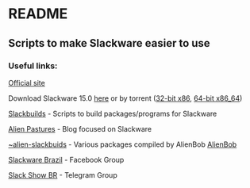 # README

## Scripts to make Slackware easier to use

### Useful links:

[Official site](http://www.slackware.com/)

Download Slackware 15.0 [here](http://www.slackware.com/getslack/) or by torrent
([32-bit x86](https://seedbox.slackware.uk/torrents/slackware64-15.0-install-dvd.torrent),
[64-bit x86_64](https://seedbox.slackware.uk/torrents/slackware64-15.0-install-dvd.torrent))

[Slackbuilds](https://slackbuilds.org/) - Scripts to build packages/programs for Slackware

[Alien Pastures](http://alien.slackbook.org/blog/) - Blog focused on Slackware

[~alien-slackbuids](http://www.slackware.com/~alien/slackbuilds/) - Various packages compiled by AlienBob [AlienBob](http://www.slackware.com/~alien/)

[Slackware Brazil](https://www.facebook.com/groups/slackwarebr/) - Facebook Group

[Slack Show BR](https://telegram.me/slackshowbr) - Telegram Group
